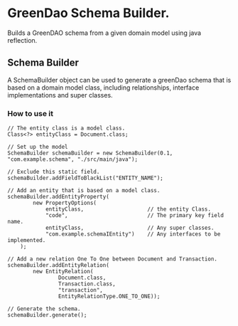 # GreenDao Schema Builder.

Builds a GreenDAO schema from a given domain model using java reflection.

## Schema Builder

A SchemaBuilder object can be used to generate a greenDao schema that is based on a domain model class, 
including relationships, interface implementations and super classes.
 
### How to use it
```
// The entity class is a model class.
Class<?> entityClass = Document.class;

// Set up the model
SchemaBuilder schemaBuilder = new SchemaBuilder(0.1, "com.example.schema", "./src/main/java");

// Exclude this static field.
schemaBuilder.addFieldToBlackList("ENTITY_NAME");

// Add an entity that is based on a model class.
schemaBuilder.addEntityProperty(
        new PropertyOptions(
            entityClass,                    // the entity Class.
            "code",                         // The primary key field name.
            entityClass,                    // Any super classes.
            "com.example.schemaIEntity")    // Any interfaces to be implemented.
    );

// Add a new relation One To One between Document and Transaction.
schemaBuilder.addEntityRelation(
        new EntityRelation(
                Document.class,
                Transaction.class,
                "transaction",
                EntityRelationType.ONE_TO_ONE));

// Generate the schema.
schemaBuilder.generate();
```
